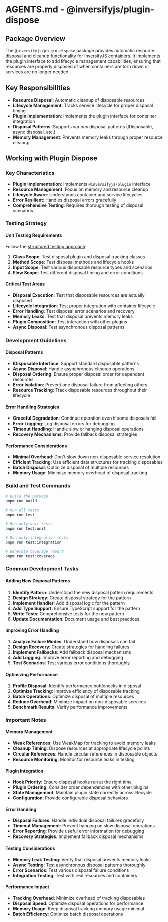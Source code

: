 # AGENTS.md - @inversifyjs/plugin-dispose

## Package Overview

The `@inversifyjs/plugin-dispose` package provides automatic resource disposal and cleanup functionality for InversifyJS containers. It implements the plugin interface to add lifecycle management capabilities, ensuring that resources are properly disposed of when containers are torn down or services are no longer needed.

## Key Responsibilities

- **Resource Disposal**: Automatic cleanup of disposable resources
- **Lifecycle Management**: Tracks service lifecycle for proper disposal timing
- **Plugin Implementation**: Implements the plugin interface for container integration
- **Disposal Patterns**: Supports various disposal patterns (IDisposable, async disposal, etc.)
- **Memory Management**: Prevents memory leaks through proper resource cleanup

## Working with Plugin Dispose

### Key Characteristics
- **Plugin Implementation**: Implements `@inversifyjs/plugin` interface
- **Resource Management**: Focus on memory and resource cleanup
- **Lifecycle Aware**: Understands container and service lifecycles
- **Error Resilient**: Handles disposal errors gracefully
- **Comprehensive Testing**: Requires thorough testing of disposal scenarios

### Testing Strategy

#### Unit Testing Requirements
Follow the [structured testing approach](../../../../docs/testing/unit-testing.md):

1. **Class Scope**: Test disposal plugin and disposal tracking classes
2. **Method Scope**: Test disposal methods and lifecycle hooks
3. **Input Scope**: Test various disposable resource types and scenarios
4. **Flow Scope**: Test different disposal timing and error conditions

#### Critical Test Areas
- **Disposal Execution**: Test that disposable resources are actually disposed
- **Lifecycle Integration**: Test proper integration with container lifecycle
- **Error Handling**: Test disposal error scenarios and recovery
- **Memory Leaks**: Test that disposal prevents memory leaks
- **Plugin Composition**: Test interaction with other plugins
- **Async Disposal**: Test asynchronous disposal patterns

### Development Guidelines

#### Disposal Patterns
- **IDisposable Interface**: Support standard disposable patterns
- **Async Disposal**: Handle asynchronous cleanup operations
- **Disposal Ordering**: Ensure proper disposal order for dependent resources
- **Error Isolation**: Prevent one disposal failure from affecting others
- **Resource Tracking**: Track disposable resources throughout their lifecycle

#### Error Handling Strategies
- **Graceful Degradation**: Continue operation even if some disposals fail
- **Error Logging**: Log disposal errors for debugging
- **Timeout Handling**: Handle slow or hanging disposal operations
- **Recovery Mechanisms**: Provide fallback disposal strategies

#### Performance Considerations
- **Minimal Overhead**: Don't slow down non-disposable service resolution
- **Efficient Tracking**: Use efficient data structures for tracking disposables
- **Batch Disposal**: Optimize disposal of multiple resources
- **Memory Usage**: Minimize memory overhead of disposal tracking

### Build and Test Commands

```bash
# Build the package
pnpm run build

# Run all tests
pnpm run test

# Run only unit tests
pnpm run test:unit

# Run only integration tests
pnpm run test:integration

# Generate coverage report
pnpm run test:coverage
```

### Common Development Tasks

#### Adding New Disposal Patterns
1. **Identify Pattern**: Understand the new disposal pattern requirements
2. **Design Strategy**: Create disposal strategy for the pattern
3. **Implement Handler**: Add disposal logic for the pattern
4. **Add Type Support**: Ensure TypeScript support for the pattern
5. **Write Tests**: Comprehensive tests for the new pattern
6. **Update Documentation**: Document usage and best practices

#### Improving Error Handling
1. **Analyze Failure Modes**: Understand how disposals can fail
2. **Design Recovery**: Create strategies for handling failures
3. **Implement Fallbacks**: Add fallback disposal mechanisms
4. **Add Logging**: Improve error reporting and debugging
5. **Test Scenarios**: Test various error conditions thoroughly

#### Optimizing Performance
1. **Profile Disposal**: Identify performance bottlenecks in disposal
2. **Optimize Tracking**: Improve efficiency of disposable tracking
3. **Batch Operations**: Optimize disposal of multiple resources
4. **Reduce Overhead**: Minimize impact on non-disposable services
5. **Benchmark Results**: Verify performance improvements

### Important Notes

#### Memory Management
- **Weak References**: Use WeakMap for tracking to avoid memory leaks
- **Cleanup Timing**: Dispose resources at appropriate lifecycle points
- **Circular References**: Handle circular references in disposable objects
- **Resource Monitoring**: Monitor for resource leaks in testing

#### Plugin Integration
- **Hook Priority**: Ensure disposal hooks run at the right time
- **Plugin Ordering**: Consider order dependencies with other plugins
- **State Management**: Maintain plugin state correctly across lifecycle
- **Configuration**: Provide configurable disposal behaviors

#### Error Handling
- **Disposal Failures**: Handle individual disposal failures gracefully
- **Timeout Management**: Prevent hanging on slow disposal operations
- **Error Reporting**: Provide useful error information for debugging
- **Recovery Strategies**: Implement fallback disposal mechanisms

#### Testing Considerations
- **Memory Leak Testing**: Verify that disposal prevents memory leaks
- **Async Testing**: Test asynchronous disposal patterns thoroughly
- **Error Scenarios**: Test various disposal failure conditions
- **Integration Testing**: Test with real resources and containers

#### Performance Impact
- **Tracking Overhead**: Minimize overhead of tracking disposables
- **Disposal Speed**: Optimize disposal operations for performance
- **Memory Usage**: Keep disposal tracking memory usage minimal
- **Batch Efficiency**: Optimize batch disposal operations
